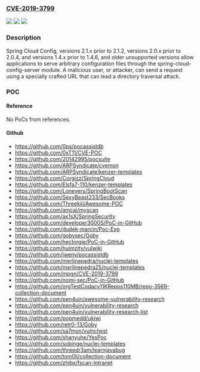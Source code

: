 ### [CVE-2019-3799](https://cve.mitre.org/cgi-bin/cvename.cgi?name=CVE-2019-3799)
![](https://img.shields.io/static/v1?label=Product&message=Spring%20Cloud%20Config&color=blue)
![](https://img.shields.io/static/v1?label=Version&message=2.0v2.0.4.RELEASE%20&color=brighgreen)
![](https://img.shields.io/static/v1?label=Vulnerability&message=CWE-22%3A%20Path%20Traversal&color=brighgreen)

### Description

Spring Cloud Config, versions 2.1.x prior to 2.1.2, versions 2.0.x prior to 2.0.4, and versions 1.4.x prior to 1.4.6, and older unsupported versions allow applications to serve arbitrary configuration files through the spring-cloud-config-server module. A malicious user, or attacker, can send a request using a specially crafted URL that can lead a directory traversal attack.

### POC

#### Reference
No PoCs from references.

#### Github
- https://github.com/0ps/pocassistdb
- https://github.com/0xT11/CVE-POC
- https://github.com/20142995/pocsuite
- https://github.com/ARPSyndicate/cvemon
- https://github.com/ARPSyndicate/kenzer-templates
- https://github.com/Corgizz/SpringCloud
- https://github.com/Elsfa7-110/kenzer-templates
- https://github.com/Loneyers/SpringBootScan
- https://github.com/SexyBeast233/SecBooks
- https://github.com/Threekiii/Awesome-POC
- https://github.com/amcai/myscan
- https://github.com/ax1sX/SpringSecurity
- https://github.com/developer3000S/PoC-in-GitHub
- https://github.com/dudek-marcin/Poc-Exp
- https://github.com/gobysec/Goby
- https://github.com/hectorgie/PoC-in-GitHub
- https://github.com/huimzjty/vulwiki
- https://github.com/jweny/pocassistdb
- https://github.com/merlinepedra/nuclei-templates
- https://github.com/merlinepedra25/nuclei-templates
- https://github.com/mpgn/CVE-2019-3799
- https://github.com/nomi-sec/PoC-in-GitHub
- https://github.com/orgTestCodacy11KRepos110MB/repo-3569-collection-document
- https://github.com/pen4uin/awesome-vulnerability-research
- https://github.com/pen4uin/vulnerability-research
- https://github.com/pen4uin/vulnerability-research-list
- https://github.com/popmedd/ukiwi
- https://github.com/retr0-13/Goby
- https://github.com/sa7mon/vulnchest
- https://github.com/shanyuhe/YesPoc
- https://github.com/sobinge/nuclei-templates
- https://github.com/threedr3am/learnjavabug
- https://github.com/tom0li/collection-document
- https://github.com/zhibx/fscan-Intranet

